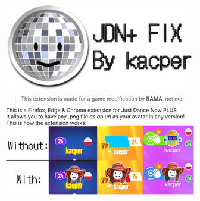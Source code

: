 ![LOGO](https://github.com/kaspGG/JDNplusFix/blob/main/imgs/picreadme.png?raw=true)
>This extension is made for a game modification by **RAMA**, not me.<br>

This is a Firefox, Edge & Chrome extension for Just Dance Now PLUS<br>
It allows you to have any .png file *as an url* as your avatar in any version!<br>
 This is how the extension works:
![How the extension works](https://github.com/kaspGG/JDNplusFix/blob/main/imgs/example.png?raw=true)
